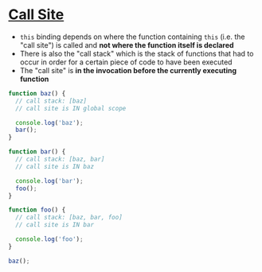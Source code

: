 # [Call Site](https://github.com/getify/You-Dont-Know-JS/blob/master/this%20%26%20object%20prototypes/ch2.md#call-site)

* `this` binding depends on where the function containing `this` (i.e. the "call site") is called and **not where the function itself is declared**
* There is also the "call stack" which is the stack of functions that had to occur in order for a certain piece of code to have been executed
* The "call site" is **in the invocation before the currently executing function**

```javascript
function baz() {
  // call stack: [baz]
  // call site is IN global scope

  console.log('baz');
  bar();
}

function bar() {
  // call stack: [baz, bar]
  // call site is IN baz

  console.log('bar');
  foo();
}

function foo() {
  // call stack: [baz, bar, foo]
  // call site is IN bar

  console.log('foo');
}

baz();
```
